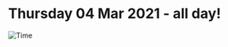# Thursday 04 Mar 2021 - all day!
![Time](https://github.com/rich-ctm/today/workflows/Time/badge.svg)
